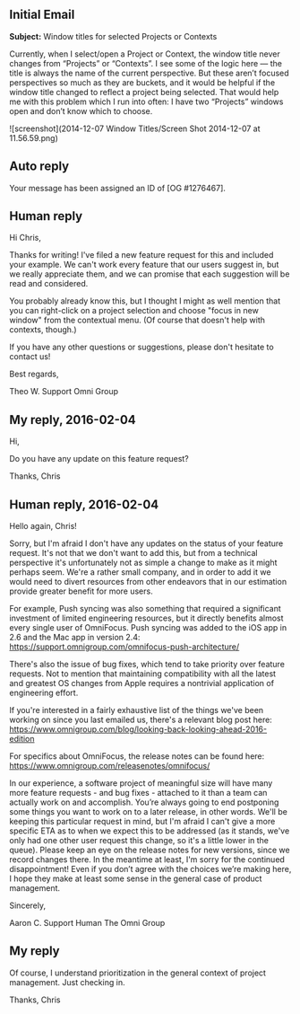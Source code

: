 ## Initial Email

**Subject:** Window titles for selected Projects or Contexts

Currently, when I select/open a Project or Context, the window title never changes from “Projects” or “Contexts”. I see some of the logic here — the title is always the name of the current perspective. But these aren’t focused perspectives so much as they are buckets, and it would be helpful if the window title changed to reflect a project being selected. That would help me with this problem which I run into often: I have two “Projects” windows open and don’t know which to choose.

![screenshot](2014-12-07 Window Titles/Screen Shot 2014-12-07 at 11.56.59.png)

## Auto reply

Your message has been assigned an ID of [OG #1276467].

## Human reply

Hi Chris,

Thanks for writing! I've filed a new feature request for this and included your example. We can't work every feature that our users suggest in, but we really appreciate them, and we can promise that each suggestion will be read and considered.

You probably already know this, but I thought I might as well mention that you can right-click on a project selection and choose "focus in new window" from the contextual menu. (Of course that doesn't help with contexts, though.)

If you have any other questions or suggestions, please don't hesitate to contact us!

Best regards,

Theo W.
Support
Omni Group

## My reply, 2016-02-04

Hi,

Do you have any update on this feature request?

Thanks,
Chris

## Human reply, 2016-02-04

Hello again, Chris!

Sorry, but I'm afraid I don't have any updates on the status of your feature request. It's not that we don't want to add this, but from a technical perspective it's unfortunately not as simple a change to make as it might perhaps seem. We're a rather small company, and in order to add it we would need to divert resources from other endeavors that in our estimation provide greater benefit for more users.

For example, Push syncing was also something that required a significant investment of limited engineering resources, but it directly benefits almost every single user of OmniFocus. Push syncing was added to the iOS app in 2.6 and the Mac app in version 2.4: <https://support.omnigroup.com/omnifocus-push-architecture/>

There's also the issue of bug fixes, which tend to take priority over feature requests. Not to mention that maintaining compatibility with all the latest and greatest OS changes from Apple requires a nontrivial application of engineering effort.

If you're interested in a fairly exhaustive list of the things we've been working on since you last emailed us, there's a relevant blog post here: <https://www.omnigroup.com/blog/looking-back-looking-ahead-2016-edition>

For specifics about OmniFocus, the release notes can be found here: <https://www.omnigroup.com/releasenotes/omnifocus/>

In our experience, a software project of meaningful size will have many more feature requests - and bug fixes - attached to it than a team can actually work on and accomplish. You’re always going to end postponing some things you want to work on to a later release, in other words. We'll be keeping this particular request in mind, but I'm afraid I can't give a more specific ETA as to when we expect this to be addressed (as it stands, we've only had one other user request this change, so it's a little lower in the queue). Please keep an eye on the release notes for new versions, since we record changes there. In the meantime at least, I'm sorry for the continued disappointment! Even if you don’t agree with the choices we’re making here, I hope they make at least some sense in the general case of product management.

Sincerely,

Aaron C.
Support Human
The Omni Group

## My reply

Of course, I understand prioritization in the general context of project management. Just checking in.

Thanks,
Chris
